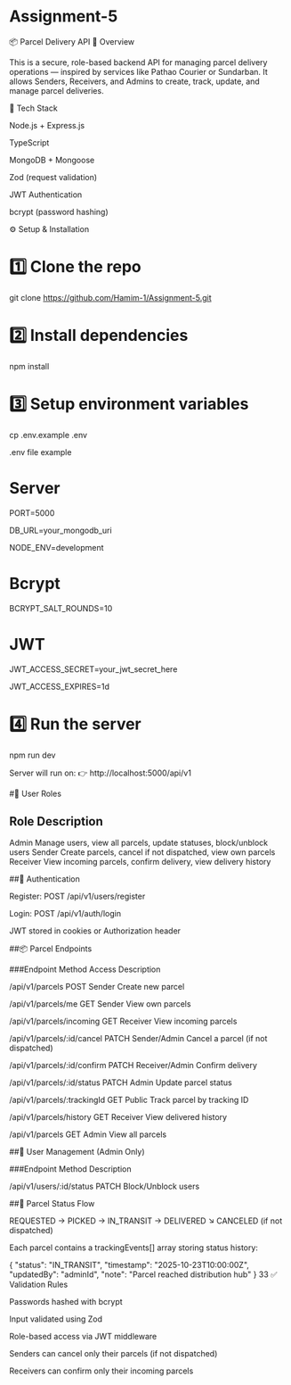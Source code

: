 ﻿# Assignment-5
📦 Parcel Delivery API
🎯 Overview

This is a secure, role-based backend API for managing parcel delivery operations — inspired by services like Pathao Courier or Sundarban.
It allows Senders, Receivers, and Admins to create, track, update, and manage parcel deliveries.

🚀 Tech Stack

Node.js + Express.js

TypeScript

MongoDB + Mongoose

Zod (request validation)

JWT Authentication

bcrypt (password hashing)

⚙️ Setup & Installation
# 1️⃣ Clone the repo
git clone https://github.com/Hamim-1/Assignment-5.git

# 2️⃣ Install dependencies
npm install

# 3️⃣ Setup environment variables
cp .env.example .env

.env file example

# Server
PORT=5000

DB_URL=your_mongodb_uri

NODE_ENV=development

# Bcrypt
BCRYPT_SALT_ROUNDS=10

# JWT
JWT_ACCESS_SECRET=your_jwt_secret_here

JWT_ACCESS_EXPIRES=1d

# 4️⃣ Run the server
npm run dev


Server will run on:
👉 http://localhost:5000/api/v1

#👥 User Roles

## Role	Description

Admin	Manage users, view all parcels, update statuses, block/unblock users
Sender	Create parcels, cancel if not dispatched, view own parcels
Receiver	View incoming parcels, confirm delivery, view delivery history

##🔐 Authentication

Register: POST /api/v1/users/register

Login: POST /api/v1/auth/login

JWT stored in cookies or Authorization header

##📦 Parcel Endpoints

###Endpoint	Method	Access	Description

/api/v1/parcels	POST	Sender	Create new parcel      

/api/v1/parcels/me	GET	Sender	View own parcels

/api/v1/parcels/incoming	GET	Receiver	View incoming parcels

/api/v1/parcels/:id/cancel	PATCH	Sender/Admin	Cancel a parcel (if not dispatched)

/api/v1/parcels/:id/confirm	PATCH	Receiver/Admin	Confirm delivery

/api/v1/parcels/:id/status	PATCH	Admin	Update parcel status

/api/v1/parcels/:trackingId	GET	Public	Track parcel by tracking ID

/api/v1/parcels/history	GET	Receiver	View delivered history

/api/v1/parcels	GET	Admin	View all parcels

##👮 User Management (Admin Only)

###Endpoint	Method	Description

/api/v1/users/:id/status	PATCH	Block/Unblock users

##📜 Parcel Status Flow

REQUESTED → PICKED → IN_TRANSIT → DELIVERED
              ↘
             CANCELED (if not dispatched)


Each parcel contains a trackingEvents[] array storing status history:

{
  "status": "IN_TRANSIT",
  "timestamp": "2025-10-23T10:00:00Z",
  "updatedBy": "adminId",
  "note": "Parcel reached distribution hub"
}
33
✅ Validation Rules

Passwords hashed with bcrypt

Input validated using Zod

Role-based access via JWT middleware

Senders can cancel only their parcels (if not dispatched)

Receivers can confirm only their incoming parcels


